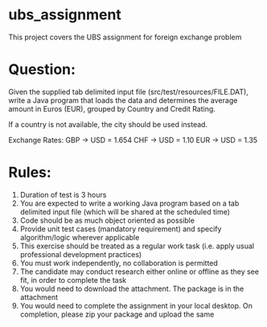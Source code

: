# ubs_assignment
This project covers the UBS assignment for foreign exchange problem

# Question:
 
Given the supplied tab delimited input file (src/test/resources/FILE.DAT), 
write a Java program that loads the data and determines the average amount in Euros (EUR), grouped by Country and Credit Rating.
 
If a country is not available, the city should be used instead.
 
Exchange Rates:
GBP -> USD  = 1.654
CHF -> USD  = 1.10
EUR -> USD  = 1.35
 
# Rules:
 
1. Duration of test is 3 hours
2. You are expected to write a working Java program based on a tab delimited input file (which will be shared at the scheduled time)
3. Code should be as much object oriented as possible
4. Provide unit test cases (mandatory requirement) and specify algorithm/logic wherever applicable
5. This exercise should be treated as a regular work task (i.e. apply usual professional development practices)
6. You must work independently, no collaboration is permitted
7. The candidate may conduct research either online or offline as they see fit, in order to complete the task
8. You would need to download the attachment. The package is in the attachment
9. You would need to complete the assignment in your local desktop. On completion, please zip your package and upload the same

